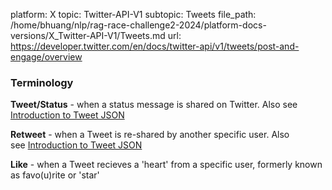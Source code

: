 platform: X
topic: Twitter-API-V1
subtopic: Tweets
file_path: /home/bhuang/nlp/rag-race-challenge2-2024/platform-docs-versions/X_Twitter-API-V1/Tweets.md
url: https://developer.twitter.com/en/docs/twitter-api/v1/tweets/post-and-engage/overview

### Terminology

**Tweet/Status** - when a status message is shared on Twitter. Also see [Introduction to Tweet JSON](https://developer.twitter.com/en/docs/tweets/data-dictionary/overview/intro-to-tweet-json.html)

**Retweet** - when a Tweet is re-shared by another specific user. Also see [Introduction to Tweet JSON](https://developer.twitter.com/en/docs/tweets/data-dictionary/overview/intro-to-tweet-json.html)  

**Like** - when a Tweet recieves a 'heart' from a specific user, formerly known as favo(u)rite or 'star'